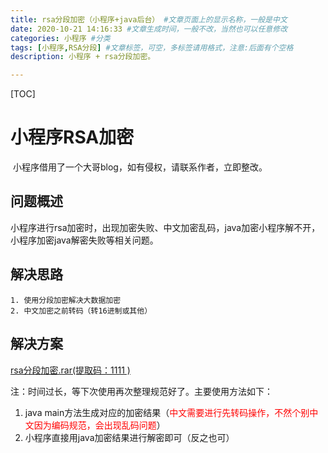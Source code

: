 ```yaml
---
title: rsa分段加密（小程序+java后台） #文章页面上的显示名称，一般是中文
date: 2020-10-21 14:16:33 #文章生成时间，一般不改，当然也可以任意修改
categories: 小程序 #分类
tags: [小程序,RSA分段] #文章标签，可空，多标签请用格式，注意:后面有个空格
description: 小程序 + rsa分段加密。

---
```


[TOC]

# 小程序RSA加密

​	小程序借用了一个大哥blog，如有侵权，请联系作者，立即整改。

## 问题概述

​	小程序进行rsa加密时，出现加密失败、中文加密乱码，java加密小程序解不开，小程序加密java解密失败等相关问题。

## 解决思路

	1. 使用分段加密解决大数据加密
 	2. 中文加密之前转码（转16进制或其他）

## 解决方案

 [rsa分段加密.rar(提取码：1111 )](https://pan.baidu.com/s/1yiAqvmrLdpKXQJQZhaDVSw) 

注：时间过长，等下次使用再次整理规范好了。主要使用方法如下：

1. java main方法生成对应的加密结果（<font color="red">中文需要进行先转码操作，不然个别中文因为编码规范，会出现乱码问题</font>）
2. 小程序直接用java加密结果进行解密即可（反之也可）





